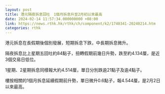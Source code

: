 ```yaml
---
layout: post
title: 港元隔夜拆息回吐　1個月拆息升至2月初以來最高
date: 2024-02-14 11:57:34.000000000 +08:00
link: https://news.rthk.hk/rthk/ch/component/k2/1740341-20240214.htm
categories: rthk
---
```


港元拆息在長假期後個別發展，短期拆息下跌，中長期拆息微升。

隔夜拆息比上星期五回吐約84點子，扭轉假期前幾日升勢，跌至約4.134厘，是近3個交易日低位。

1星期、2星期拆息同樣報大約4.514厘，單日分別跌逾21點子及逾4點子。

樓按相關的1個月拆息延續假期前升勢，單日微升0.6點子，報4.544厘，是2月2日以來最高。
